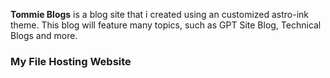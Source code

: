 **Tommie Blogs** is a blog site that i created using an customized astro-ink theme. This blog will feature many topics, such as GPT Site Blog, Technical Blogs and more.  

### My File Hosting Website

                
